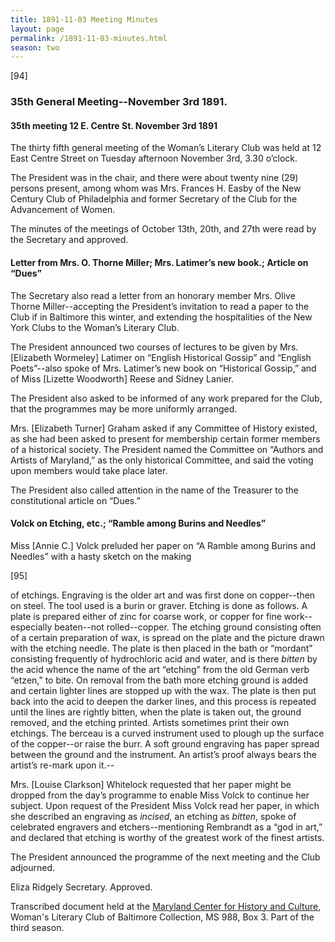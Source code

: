 ```yaml
---
title: 1891-11-03 Meeting Minutes
layout: page
permalink: /1891-11-03-minutes.html
season: two
---
```

[94]

### 35th General Meeting--November 3rd 1891.

#### 35th meeting 12 E. Centre St. November 3rd 1891

The thirty fifth general meeting of the Woman’s Literary Club was held at 12 East Centre Street on Tuesday afternoon November 3rd, 3.30 o’clock.

The President was in the chair, and there were about twenty nine (29) persons present, among whom was Mrs. Frances H. Easby of the New Century Club of Philadelphia and former Secretary of the Club for the Advancement of Women.

The minutes of the meetings of October 13th, 20th, and 27th were read by the Secretary and approved.

#### Letter from Mrs. O. Thorne Miller; Mrs. Latimer’s new book.; Article on “Dues”

The Secretary also read a letter from an honorary member Mrs. Olive Thorne Miller--accepting the President’s invitation to read a paper to the Club if in Baltimore this winter, and extending the hospitalities of the New York Clubs to the Woman’s Literary Club.

The President announced two courses of lectures to be given by Mrs. [Elizabeth Wormeley] Latimer on “English Historical Gossip” and “English Poets”--also spoke of Mrs. Latimer’s new book on “Historical Gossip,” and of Miss [Lizette Woodworth] Reese and Sidney Lanier.

The President also asked to be informed of any work prepared for the Club, that the programmes may be more uniformly arranged.

Mrs. [Elizabeth Turner] Graham asked if any Committee of History existed, as she had been asked to present for membership certain former members of a historical society. The President named the Committee on “Authors and Artists of Maryland,” as the only historical Committee, and said the voting upon members would take place later.

The President also called attention in the name of the Treasurer to the constitutional article on “Dues.”

#### Volck on Etching, etc.; “Ramble among Burins and Needles”

Miss [Annie C.] Volck preluded her paper on “A Ramble among Burins and Needles” with a hasty sketch on the making

[95]

of etchings. Engraving is the older art and was first done on copper--then on steel. The tool used is a burin or graver. Etching is done as follows. A plate is prepared either of zinc for coarse work, or copper for fine work--especially beaten--not rolled--copper. The etching ground consisting often of a certain preparation of wax, is spread on the plate and the picture drawn with the etching needle. The plate is then placed in the bath or “mordant” consisting frequently of hydrochloric acid and water, and is there _bitten_  by the acid whence the name of the art “etching” from the old German verb “etzen,” to bite. On removal from the bath more etching ground is added and certain lighter lines are stopped up with the wax. The plate is then put back into the acid to deepen the darker lines, and this process is repeated until the lines are rightly bitten, when the plate is taken out, the ground removed, and the etching printed. Artists sometimes print their own etchings. The berceau is a curved instrument used to plough up the surface of the copper--or raise the burr. A soft ground engraving has paper spread between the ground and the instrument. An artist’s proof always bears the artist’s re-mark upon it.--

Mrs. [Louise Clarkson] Whitelock requested that her paper might be dropped from the day’s programme to enable Miss Volck to continue her subject. Upon request of the President Miss Volck read her paper, in which she described an engraving as _incised_, an etching as _bitten_, spoke of celebrated engravers and etchers--mentioning Rembrandt as a “god in art,” and declared that etching is worthy of the greatest work of the finest artists.

The President announced the programme of the next meeting and the Club adjourned.

Eliza Ridgely
Secretary.
Approved.

Transcribed document held at the [Maryland Center for History and Culture](http://mdhs.org/), Woman's Literary Club of Baltimore Collection, MS 988, Box 3. Part of the third season.